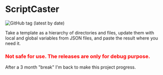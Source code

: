 # ScriptCaster

![GitHub tag (latest by date)](https://img.shields.io/github/v/tag/Ashijo/ScriptCaster)

Take a template as a hierarchy of directories and files, update them with local and global variables from JSON files,
and paste the result where you need it.

<h3 style="color: red"> Not safe for use. The releases are only for debug purpose.</h3>

After a 3 month "break" I'm back to make this project progress.
